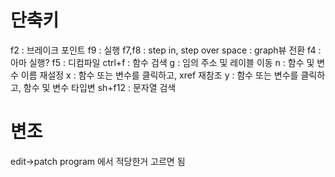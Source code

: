 # 단축키
f2 : 브레이크 포인트
f9 : 실행
f7,f8 : step in, step over
space : graph뷰 전환
f4 : 아마 실행?
f5 : 디컴파일
ctrl+f : 함수 검색
g : 임의 주소 및 레이블 이동
n : 함수 및 변수 이름 재설정
x : 함수 또는 변수를 클릭하고, xref 재참조
y : 함수 또는 변수를 클릭하고, 함수 및 변수 타입변
sh+f12 : 문자열 검색

# 변조
edit->patch program 에서 적당한거 고르면 됨

